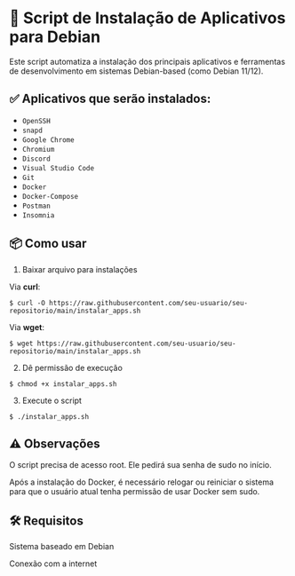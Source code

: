# 🚀 Script de Instalação de Aplicativos para Debian

Este script automatiza a instalação dos principais aplicativos e ferramentas de desenvolvimento em sistemas Debian-based (como Debian 11/12).

## ✅ Aplicativos que serão instalados:

- `OpenSSH`
- `snapd`
- `Google Chrome`
- `Chromium`
- `Discord`
- `Visual Studio Code`
- `Git`
- `Docker`
- `Docker-Compose`
- `Postman`
- `Insomnia`

## 📦 Como usar

1. Baixar arquivo para instalações

Via **curl**:

```
$ curl -O https://raw.githubusercontent.com/seu-usuario/seu-repositorio/main/instalar_apps.sh
```

Via **wget**:

```
$ wget https://raw.githubusercontent.com/seu-usuario/seu-repositorio/main/instalar_apps.sh
```

2. Dê permissão de execução

```
$ chmod +x instalar_apps.sh
```

3. Execute o script

```
$ ./instalar_apps.sh
```

## ⚠️ Observações

O script precisa de acesso root. Ele pedirá sua senha de sudo no início.

Após a instalação do Docker, é necessário relogar ou reiniciar o sistema para que o usuário atual tenha permissão de usar Docker sem sudo.

## 🛠️ Requisitos

Sistema baseado em Debian

Conexão com a internet
